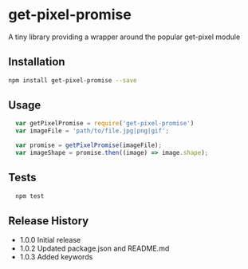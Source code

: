 get-pixel-promise
=========

A tiny library providing a wrapper around the popular get-pixel module

## Installation

```bash
npm install get-pixel-promise --save
```

## Usage
```javascript
  var getPixelPromise = require('get-pixel-promise')
  var imageFile = 'path/to/file.jpg|png|gif';

  var promise = getPixelPromise(imageFile);
  var imageShape = promise.then((image) => image.shape);
```

## Tests
```bash
  npm test
```
## Release History

* 1.0.0 Initial release
* 1.0.2 Updated package.json and README.md
* 1.0.3 Added keywords

